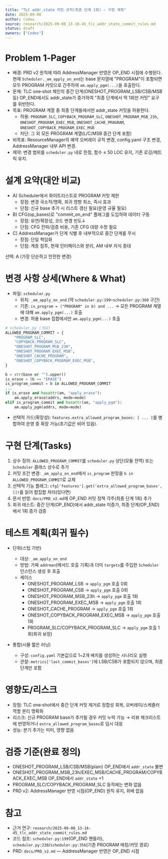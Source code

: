 ```yaml
---
title: "TLC addr_state 커밋 규칙(최종 단계 1회) — 구현 계획"
date: 2025-09-08
author: codex
source: research/2025-09-08_13-16-45_tlc_addr_state_commit_rules.md
status: draft
owners: ["Codex"]
---
```


# Problem 1‑Pager

- 배경: PRD v2 원칙에 따라 AddressManager 반영은 OP_END 시점에 수행된다. 현재 `Scheduler._am_apply_on_end`는 base 문자열에 "PROGRAM"이 포함되면 모두 PROGRAM 커밋으로 간주하여 `am.apply_pgm(...)`을 호출한다.
- 문제: TLC one‑shot 체인의 중간 단계(ONESHOT_PROGRAM_LSB/CSB/MSB 등) OP_END에서도 addr_state가 증가하여 "최종 단계에서 딱 1회만 커밋" 요구를 위반한다.
- 목표: PROGRAM 계열 중 최종 단계들에서만 addr_state 커밋을 허용한다.
  - 허용: `PROGRAM_SLC`, `COPYBACK_PROGRAM_SLC`, `ONESHOT_PROGRAM_MSB_23h`, `ONESHOT_PROGRAM_EXEC_MSB`, `ONESHOT_CACHE_PROGRAM`, `ONESHOT_COPYBACK_PROGRAM_EXEC_MSB`
  - 차단: 그 외 모든 PROGRAM 계열(L/C/MSB 중간 단계 포함)
- 비목표: ResourceManager의 예약 오버레이 규칙 변경, config.yaml 구조 변경, AddressManager 내부 API 변경.
- 제약: 변경 범위를 `scheduler.py` 내로 한정, 함수 ≤ 50 LOC 유지, 기존 로깅/메트릭 유지.

# 설계 요약(대안 비교)

- A) Scheduler에서 화이트리스트로 PROGRAM 커밋 제한
  - 장점: 변경 국소적/명확, 회귀 영향 최소, 즉시 효과
  - 단점: 신규 base 추가 시 리스트 갱신 필요(운영 규율 필요)
- B) CFG(op_bases)로 "commit_on_end" 플래그를 도입하여 데이터 구동
  - 장점: 유연/확장성, 코드 변경 빈도↓
  - 단점: CFG 전파/검증 비용, 기존 CFG 대량 수정 필요
- C) AddressManager가 단계 식별 후 내부적으로 중간 단계를 무시
  - 장점: 단일 책임화
  - 단점: 계층 침투, 현재 인터페이스와 분리, AM 내부 지식 증대

선택: A (가장 단순하고 안전한 변경)

# 변경 사항 상세(Where & What)

- 파일: `scheduler.py`
  - 위치: `_am_apply_on_end` (약 `scheduler.py:199`–`scheduler.py:360` 구간)
  - 기존: `is_program = ("PROGRAM" in b) and ...` → 모든 PROGRAM 계열에 대해 `am.apply_pgm(...)` 호출
  - 변경: 허용 base 집합에서만 `am.apply_pgm(...)` 호출

```python
# scheduler.py (개요)
ALLOWED_PROGRAM_COMMIT = {
    "PROGRAM_SLC",
    "COPYBACK_PROGRAM_SLC",
    "ONESHOT_PROGRAM_MSB_23H",
    "ONESHOT_PROGRAM_EXEC_MSB",
    "ONESHOT_CACHE_PROGRAM",
    "ONESHOT_COPYBACK_PROGRAM_EXEC_MSB",
}

b = str(base or "").upper()
is_erase = (b == "ERASE")
is_program_commit = b in ALLOWED_PROGRAM_COMMIT
...
if is_erase and hasattr(am, "apply_erase"):
    am.apply_erase(addrs, mode=mode)
elif is_program_commit and hasattr(am, "apply_pgm"):
    am.apply_pgm(addrs, mode=mode)
```

- 선택적 가드(확장성): `features.extra_allowed_program_bases: [ ... ]`를 병합하여 운영 중 확장 가능(초기값은 비어 있음).

# 구현 단계(Tasks)

1. 상수 정의: `ALLOWED_PROGRAM_COMMIT`를 `scheduler.py` 상단(모듈 전역) 또는 `Scheduler` 클래스 상수로 추가
2. 커밋 조건 변경: `_am_apply_on_end`에서 `is_program` 판정을 `b in ALLOWED_PROGRAM_COMMIT`로 교체
3. 선택적 기능 플래그: `cfg['features'].get('extra_allowed_program_bases', [])`를 읽어 합집합 처리(있다면)
4. 문서 반영: `docs/PRD_v2.md`에 OP_END 커밋 정책 각주(최종 단계 1회) 추가
5. 회귀 테스트: 중간 단계(OP_END)에서 addr_state 미증가, 최종 단계(OP_END)에서 1회 증가 검증

# 테스트 계획(회귀 필수)

- 단위(스텁 기반)
  - 대상: `_am_apply_on_end`
  - 방법: 가짜 `addrman`(메서드 호출 기록)과 더미 `targets`를 주입한 `Scheduler` 인스턴스 생성 후 호출
  - 케이스
    - ONESHOT_PROGRAM_LSB → `apply_pgm` 호출 0회
    - ONESHOT_PROGRAM_CSB → `apply_pgm` 호출 0회
    - ONESHOT_PROGRAM_MSB_23h → `apply_pgm` 호출 1회
    - ONESHOT_PROGRAM_EXEC_MSB → `apply_pgm` 호출 1회
    - ONESHOT_CACHE_PROGRAM → `apply_pgm` 호출 1회
    - ONESHOT_COPYBACK_PROGRAM_EXEC_MSB → `apply_pgm` 호출 1회
    - PROGRAM_SLC/COPYBACK_PROGRAM_SLC → `apply_pgm` 호출 1회(회귀 보장)

- 통합(시뮬 짧은 러닝)
  - 구성: `config.yaml` 기본값으로 1~2개 배치를 생성하는 시나리오 실행
  - 관찰: `metrics['last_commit_bases']`에 LSB/CSB가 포함되지 않으며, 최종 단계만 포함

# 영향도/리스크

- 장점: TLC one‑shot에서 중간 단계 커밋 제거로 정합성 회복, 오버레이/스케줄러 역할 분리 명확화
- 리스크: 신규 PROGRAM base가 추가될 경우 커밋 누락 가능 → 리뷰 체크리스트에 반영하거나 `extra_allowed_program_bases`로 임시 대응
- 성능: 분기 추가는 미미, 영향 없음

# 검증 기준(완료 정의)

- ONESHOT_PROGRAM_LSB/CSB/MSB(plain) OP_END에서 `addr_state` 불변
- ONESHOT_PROGRAM_MSB_23h/EXEC_MSB/CACHE_PROGRAM/COPYBACK_EXEC_MSB OP_END에서 `addr_state` +1
- PROGRAM_SLC/COPYBACK_PROGRAM_SLC 동작에는 변화 없음
- PRD v2: AddressManager 반영 시점(OP_END) 원칙 유지, 위배 없음

# 참고

- 근거 연구: `research/2025-09-08_13-16-45_tlc_addr_state_commit_rules.md`
- 코드 참조: `scheduler.py:199`(OP_END 핸들러), `scheduler.py:238`/`scheduler.py:356`(기존 PROGRAM 매칭/커밋 경로)
- PRD: `docs/PRD_v2.md` — AddressManager 반영은 OP_END 시점


